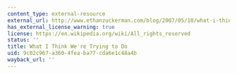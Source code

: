 ```yaml
---
content_type: external-resource
external_url: http://www.ethanzuckerman.com/blog/2007/05/10/what-i-think-were-trying-to-do/
has_external_license_warning: true
license: https://en.wikipedia.org/wiki/All_rights_reserved
status: ''
title: What I Think We're Trying to Do
uid: 9c02c967-a360-4fea-ba77-cda6e1c48a4b
wayback_url: ''
---
```

